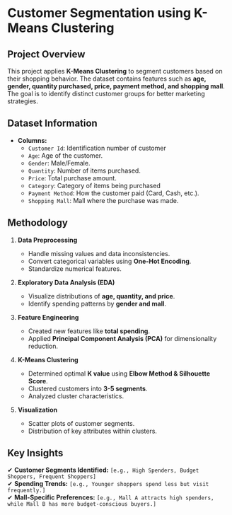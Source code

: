 #  Customer Segmentation using K-Means Clustering

##  Project Overview  
This project applies **K-Means Clustering** to segment customers based on their shopping behavior. The dataset contains features such as **age, gender, quantity purchased, price, payment method, and shopping mall**. The goal is to identify distinct customer groups for better marketing strategies.

##  Dataset Information  
- **Columns:**
  - `Customer Id`: Identification number of customer
  - `Age`: Age of the customer.
  - `Gender`: Male/Female.
  - `Quantity`: Number of items purchased.
  - `Price`: Total purchase amount.
  - `Category`: Category of items being purchased
  - `Payment Method`: How the customer paid (Card, Cash, etc.).
  - `Shopping Mall`: Mall where the purchase was made.

##  Methodology  
1. **Data Preprocessing**
   - Handle missing values and data inconsistencies.
   - Convert categorical variables using **One-Hot Encoding**.
   - Standardize numerical features.

2. **Exploratory Data Analysis (EDA)**
   - Visualize distributions of **age, quantity, and price**.
   - Identify spending patterns by **gender and mall**.

3. **Feature Engineering**
   - Created new features like **total spending**.
   - Applied **Principal Component Analysis (PCA)** for dimensionality reduction.

4. **K-Means Clustering**
   - Determined optimal **K value** using **Elbow Method & Silhouette Score**.
   - Clustered customers into **3-5 segments**.
   - Analyzed cluster characteristics.

5. **Visualization**
   - Scatter plots of customer segments.
   - Distribution of key attributes within clusters.

##  Key Insights  
✔ **Customer Segments Identified:** `[e.g., High Spenders, Budget Shoppers, Frequent Shoppers]`  
✔ **Spending Trends:** `[e.g., Younger shoppers spend less but visit frequently.]`  
✔ **Mall-Specific Preferences:** `[e.g., Mall A attracts high spenders, while Mall B has more budget-conscious buyers.]`  
